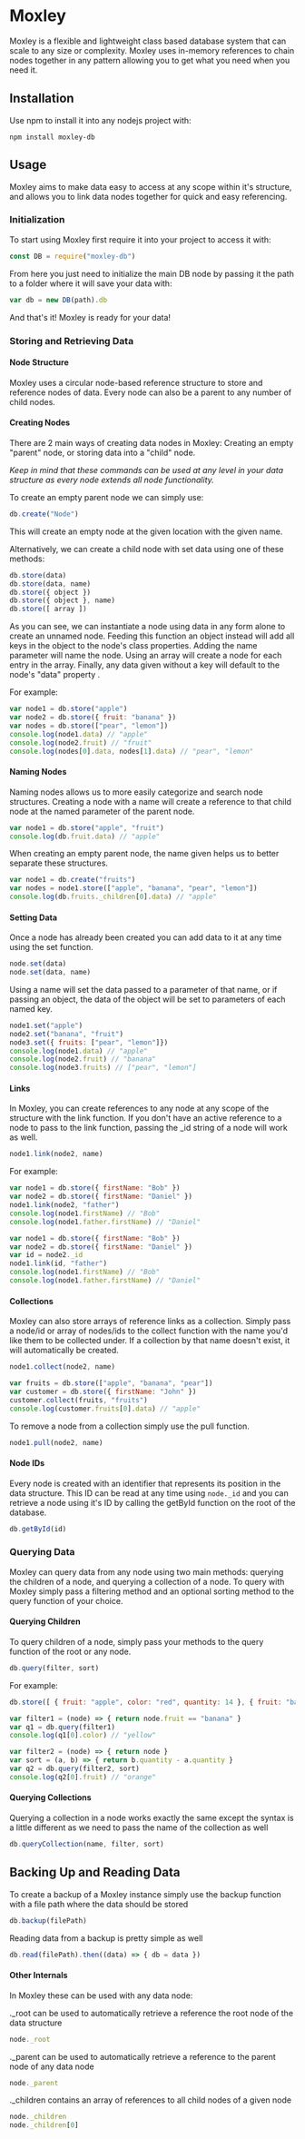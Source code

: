 
# Moxley

Moxley is a flexible and lightweight class based database system that can scale to any size or complexity. Moxley uses in-memory references to chain nodes together in any pattern allowing you to get what you need when you need it.

## Installation

Use npm to install it into any nodejs project with:

```
npm install moxley-db
```

## Usage

Moxley aims to make data easy to access at any scope within it's structure, and allows you to link data nodes together for quick and easy referencing.

### Initialization

To start using Moxley first require it into your project to access it with:

```javascript
const DB = require("moxley-db")
```

From here you just need to initialize the main DB node by passing it the path to a folder where it will save your data with:

```javascript
var db = new DB(path).db
```

And that's it! Moxley is ready for your data!

### Storing and Retrieving Data
#### Node Structure

Moxley uses a circular node-based reference structure to store and reference nodes of data. Every node can also be a parent to any number of child nodes.

#### Creating Nodes

There are 2 main ways of creating data nodes in Moxley: Creating an empty "parent" node, or storing data into a "child" node.

*Keep in mind that these commands can be used at any level in your data structure as every node extends all node functionality.*

To create an empty parent node we can simply use:

```javascript
db.create("Node")
```

This will create an empty node at the given location with the given name.

Alternatively, we can create a child node with set data using one of these methods:

```javascript
db.store(data)
db.store(data, name)
db.store({ object })
db.store({ object }, name)
db.store([ array ])
```

As you can see, we can instantiate a node using data in any form alone to create an unnamed node. Feeding this function an object instead will add all keys in the object to the node's class properties. Adding the name parameter will name the node. Using an array will create a node for each entry in the array. Finally, any data given without a key will default to the node's "data" property .

For example:

```javascript
var node1 = db.store("apple")
var node2 = db.store({ fruit: "banana" })
var nodes = db.store(["pear", "lemon"])
console.log(node1.data) // "apple"
console.log(node2.fruit) // "fruit"
console.log(nodes[0].data, nodes[1].data) // "pear", "lemon"
```

#### Naming Nodes

Naming nodes allows us to more easily categorize and search node structures. Creating a node with a name will create a reference to that child node at the named parameter of the parent node.

```javascript
var node1 = db.store("apple", "fruit")
console.log(db.fruit.data) // "apple"
```

When creating an empty parent node, the name given helps us to better separate these structures.

```javascript
var node1 = db.create("fruits")
var nodes = node1.store(["apple", "banana", "pear", "lemon"])
console.log(db.fruits._children[0].data) // "apple"
```

#### Setting Data

Once a node has already been created you can add data to it at any time using the set function. 

```javascript
node.set(data)
node.set(data, name)
```

Using a name will set the data passed to a parameter of that name, or if passing an object, the data of the object will be set to parameters of each named key.

```javascript
node1.set("apple")
node2.set("banana", "fruit")
node3.set({ fruits: ["pear", "lemon"]})
console.log(node1.data) // "apple"
console.log(node2.fruit) // "banana"
console.log(node3.fruits) // ["pear", "lemon"]
```

#### Links

In Moxley, you can create references to any node at any scope of the structure with the link function. If you don't have an active reference to a node to pass to the link function, passing the _id string of a node will work as well.

```javascript
node1.link(node2, name)
```

For example:
```javascript
var node1 = db.store({ firstName: "Bob" })
var node2 = db.store({ firstName: "Daniel" })
node1.link(node2, "father")
console.log(node1.firstName) // "Bob"
console.log(node1.father.firstName) // "Daniel"
```

```javascript
var node1 = db.store({ firstName: "Bob" })
var node2 = db.store({ firstName: "Daniel" })
var id = node2._id
node1.link(id, "father")
console.log(node1.firstName) // "Bob"
console.log(node1.father.firstName) // "Daniel"
```

#### Collections

Moxley can also store arrays of reference links as a collection. Simply pass a node/id or array of nodes/ids to the collect function with the name you'd like them to be collected under. If a collection by that name doesn't exist, it will automatically be created.

```javascript
node1.collect(node2, name)
```

```javascript
var fruits = db.store(["apple", "banana", "pear"])
var customer = db.store({ firstName: "John" })
customer.collect(fruits, "fruits")
console.log(customer.fruits[0].data) // "apple"
```

To remove a node from a collection simply use the pull function.

```javascript
node1.pull(node2, name)
```

#### Node IDs

Every node is created with an identifier that represents its position in the data structure. This ID can be read at any time using `node._id` and you can retrieve a node using it's ID by calling the getById function on the root of the database.

```javascript
db.getById(id)
```

### Querying Data

Moxley can query data from any node using two main methods: querying the children of a node, and querying a collection of a node. To query with Moxley simply pass a filtering method and an optional sorting method to the query function of your choice.

#### Querying Children

To query children of a node, simply pass your methods to the query function of the root or any node.

```javascript
db.query(filter, sort)
```

For example:

```javascript
db.store([ { fruit: "apple", color: "red", quantity: 14 }, { fruit: "banana", color: "yellow", quantity: 7 }, {fruit: "orange", color: "orange", quantity: 22 ])

var filter1 = (node) => { return node.fruit == "banana" }
var q1 = db.query(filter1)
console.log(q1[0].color) // "yellow"

var filter2 = (node) => { return node }
var sort = (a, b) => { return b.quantity - a.quantity }
var q2 = db.query(filter2, sort)
console.log(q2[0].fruit) // "orange"
```

#### Querying Collections

Querying a collection in a node works exactly the same except the syntax is a little different as we need to pass the name of the collection as well

```javascript
db.queryCollection(name, filter, sort)
```

## Backing Up and Reading Data

To create a backup of a Moxley instance simply use the backup function with a file path where the data should be stored

```javascript
db.backup(filePath)
```

Reading data from a backup is pretty simple as well

```javascript
db.read(filePath).then((data) => { db = data })
```

#### Other Internals

In Moxley these can be used with any data node:

._root can be used to automatically retrieve a reference the root node of the data structure

```javascript
node._root
```

._parent can be used to automatically retrieve a reference to the parent node of any data node

```javascript
node._parent
```

._children contains an array of references to all child nodes of a given node

```javascript
node._children
node._children[0]
```